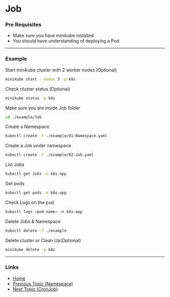# Job

### Pre Requisites
* Make sure you have minikube installed
* You should have understanding of deploying a Pod
---
### Example
Start minikube cluster with 2 worker nodes (Optional) 
```bash
minikube start --nodes 3 -p k8s 
```
Check cluster status (Optional) 
```bash
minikube status -p k8s
```
Make sure you are inside Job folder
```bash
cd ./example/Job
```
Create a Namespace
```bash
kubectl create -f ./example/01-Namespace.yaml
```
Create a Job under namespace
```bash
kubectl create -f ./example/02-Job.yaml 
```
List Jobs
```bash
kubectl get Jobs -n k8s-app
```

Get pods
```bash
kubectl get pods -n k8s-app
```
Check Logs on the pod
```bash
kubectl logs <pod-name> -n k8s-app
```

Delete Jobs & Namespace
```bash
kubectl delete -f ./example
```

Delete cluster or Clean Up(Optional) 
```bash
minikube delete -p k8s
```

---
### Links
* [Home](https://github.com/vimalmenon/k8s-learn)
* [Previous Topic (Namespace)](https://github.com/vimalmenon/k8s-learn/tree/master/example/Namespace)
* [Next Topic (CronJob)](https://github.com/vimalmenon/k8s-learn/tree/master/example/CronJob)
